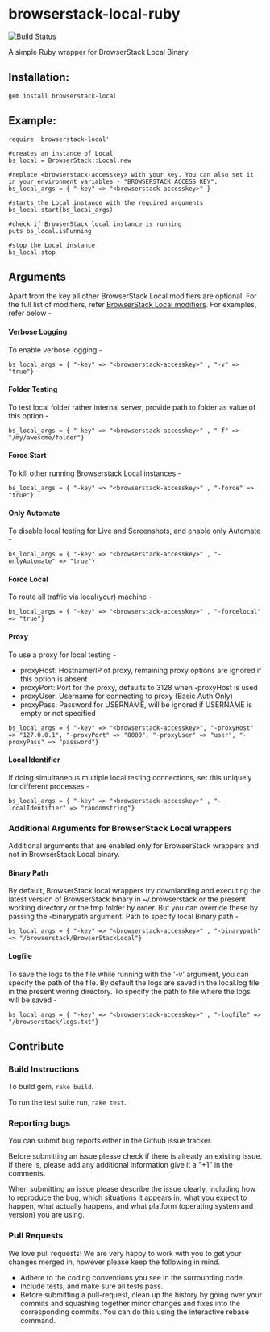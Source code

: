 # browserstack-local-ruby

[![Build Status](https://travis-ci.org/browserstack/browserstack-local-ruby.svg?branch=master)](https://travis-ci.org/browserstack/browserstack-local-ruby)

A simple Ruby wrapper for BrowserStack Local Binary.

## Installation:

```
gem install browserstack-local
```

## Example:

```
require 'browserstack-local'

#creates an instance of Local
bs_local = BrowserStack::Local.new

#replace <browserstack-accesskey> with your key. You can also set it in your environment variables - "BROWSERSTACK_ACCESS_KEY".
bs_local_args = { "-key" => "<browserstack-accesskey>" }

#starts the Local instance with the required arguments
bs_local.start(bs_local_args)

#check if BrowserStack local instance is running
puts bs_local.isRunning

#stop the Local instance
bs_local.stop

```

## Arguments

Apart from the key all other BrowserStack Local modifiers are optional. For the full list of modifiers, refer [BrowserStack Local modifiers](https://www.browserstack.com/local-testing#modifiers). For examples, refer below -  

#### Verbose Logging
To enable verbose logging - 
```
bs_local_args = { "-key" => "<browserstack-accesskey>" , "-v" => "true"}
```

#### Folder Testing
To test local folder rather internal server, provide path to folder as value of this option - 
```
bs_local_args = { "-key" => "<browserstack-accesskey>" , "-f" => "/my/awesome/folder"}
```

#### Force Start 
To kill other running Browserstack Local instances - 
```
bs_local_args = { "-key" => "<browserstack-accesskey>" , "-force" => "true"}
```

#### Only Automate
To disable local testing for Live and Screenshots, and enable only Automate - 
```
bs_local_args = { "-key" => "<browserstack-accesskey>" , "-onlyAutomate" => "true"}
```

#### Force Local
To route all traffic via local(your) machine - 
```
bs_local_args = { "-key" => "<browserstack-accesskey>" , "-forcelocal" => "true"}
```

#### Proxy
To use a proxy for local testing -  

* proxyHost: Hostname/IP of proxy, remaining proxy options are ignored if this option is absent
* proxyPort: Port for the proxy, defaults to 3128 when -proxyHost is used
* proxyUser: Username for connecting to proxy (Basic Auth Only)
* proxyPass: Password for USERNAME, will be ignored if USERNAME is empty or not specified

```
bs_local_args = { "-key" => "<browserstack-accesskey>", "-proxyHost" => "127.0.0.1", "-proxyPort" => "8000", "-proxyUser" => "user", "-proxyPass" => "password"}
```

#### Local Identifier
If doing simultaneous multiple local testing connections, set this uniquely for different processes - 
```
bs_local_args = { "-key" => "<browserstack-accesskey>" , "-localIdentifier" => "randomstring"}
```

### Additional Arguments for BrowserStack Local wrappers

Additional arguments that are enabled only for BrowserStack wrappers and not in BrowserStack Local binary.

#### Binary Path

By default, BrowserStack local wrappers try downlaoding and executing the latest version of BrowserStack binary in ~/.browserstack or the present working directory or the tmp folder by order. But you can override these by passing the -binarypath argument.
Path to specify local Binary path -
```
bs_local_args = { "-key" => "<browserstack-accesskey>" , "-binarypath" => "/browserstack/BrowserStackLocal"}
```

#### Logfile
To save the logs to the file while running with the '-v' argument, you can specify the path of the file. By default the logs are saved in the local.log file in the present woring directory. 
To specify the path to file where the logs will be saved - 
```
bs_local_args = { "-key" => "<browserstack-accesskey>" , "-logfile" => "/browserstack/logs.txt"}
```

## Contribute

### Build Instructions

To build gem, `rake build`.

To run the test suite run, `rake test`.

### Reporting bugs

You can submit bug reports either in the Github issue tracker.

Before submitting an issue please check if there is already an existing issue. If there is, please add any additional information give it a "+1" in the comments.

When submitting an issue please describe the issue clearly, including how to reproduce the bug, which situations it appears in, what you expect to happen, what actually happens, and what platform (operating system and version) you are using.

### Pull Requests

We love pull requests! We are very happy to work with you to get your changes merged in, however please keep the following in mind.

* Adhere to the coding conventions you see in the surrounding code.
* Include tests, and make sure all tests pass.
* Before submitting a pull-request, clean up the history by going over your commits and squashing together minor changes and fixes into the corresponding commits. You can do this using the interactive rebase command.
